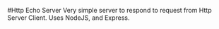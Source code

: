 #Http Echo Server
Very simple server to respond to request from Http Server Client. Uses NodeJS, and Express.
